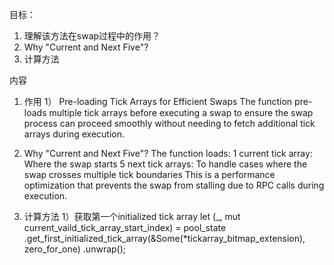 目标：
1. 理解该方法在swap过程中的作用？
2. Why "Current and Next Five"?
3. 计算方法

内容
1. 作用
1）  Pre-loading Tick Arrays for Efficient Swaps
The function pre-loads multiple tick arrays before executing a swap to ensure the swap process can proceed smoothly without needing to fetch additional tick arrays during execution.


2. Why "Current and Next Five"?
The function loads:
1 current tick array: Where the swap starts
5 next tick arrays: To handle cases where the swap crosses multiple tick boundaries
This is a performance optimization that prevents the swap from stalling due to RPC calls during execution.


3. 计算方法
1）获取第一个initialized tick array 
let (_, mut current_vaild_tick_array_start_index) = pool_state
        .get_first_initialized_tick_array(&Some(*tickarray_bitmap_extension), zero_for_one)
        .unwrap();


